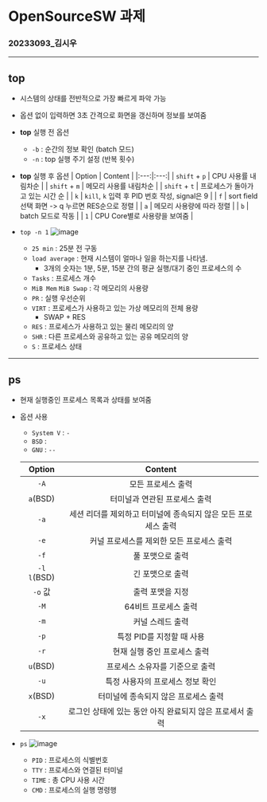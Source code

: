 # OpenSourceSW 과제
### 20233093_김시우
---
## top
+ 시스템의 상태를 전반적으로 가장 빠르게 파악 가능
+ 옵션 없이 입력하면 3초 간격으로 화면을 갱신하며 정보를 보여줌
+ **top** 실행 전 옵션
  + `-b` : 순간의 정보 확인 (batch 모드)
  + `-n` : top 실행 주기 설정 (반복 횟수)
+ **top** 실행 후 옵션
  | Option | Content |
  |:---:|:---:|
  | `shift` + `p` | CPU 사용률 내림차순 |
  | `shift` + `m` | 메모리 사용률 내림차순 |
  | `shift` + `t` | 프로세스가 돌아가고 있는 시간 순 |
  | `k` | `kill`, `k` 입력 후 PID 번호 작성, signal은 9 |
  | `f` | sort field 선택 화면 -> q 누르면 RES순으로 정렬 |
  | `a` | 메모리 사용량에 따라 정렬 |
  | `b` | batch 모드로 작동 |
  | `1` | CPU Core별로 사용량을 보여줌 |
 
+ `top -n 1`
![image](https://github.com/ks0iu4/openSW/assets/132364542/f17d420d-97cc-44dc-bc39-9952a584bd81)
  + `25 min` : 25분 전 구동
  + `load average` : 현재 시스템이 얼마나 일을 하는지를 나타냄.
    + 3개의 숫자는 1분, 5분, 15분 간의 평균 실행/대기 중인 프로세스의 수
  + `Tasks` : 프로세스 개수
  + `MiB Mem` `MiB Swap` : 각 메모리의 사용량
  + `PR` : 실행 우선순위
  + `VIRT` : 프로세스가 사용하고 있는 가상 메모리의 전체 용량
    + SWAP + RES
  + `RES` : 프로세스가 사용하고 있는 물리 메모리의 양
  + `SHR` : 다른 프로세스와 공유하고 있는 공유 메모리의 양
  + `S` : 프로세스 상태
---
## ps
+ 현재 실행중인 프로세스 목록과 상태를 보여줌
+ 옵션 사용
  + `System V` : `-`
  + `BSD` : ` ` 
  + `GNU` : `--`


  | Option | Content |
  |:---:|:---:|
  | `-A` | 모든 프로세스 출력 |
  | `a`(BSD) | 터미널과 연관된 프로세스 출력 |
  | `-a` | 세션 리더를 제외하고 터미널에 종속되지 않은 모든 프로세스 출력 |
  | `-e` | 커널 프로세스를 제외한 모든 프로세스 출력 |
  | `-f` | 풀 포맷으로 출력 |
  | `-l` `l`(BSD) | 긴 포맷으로 출력 |
  | `-o` 값 | 출력 포맷을 지정 |
  | `-M` | 64비트 프로세스 출력 |
  | `-m` | 커널 스레드 출력 |
  | `-p` | 특정 PID를 지정할 때 사용 |
  | `-r` | 현재 실행 중인 프로세스 출력 |
  | `u`(BSD) | 프로세스 소유자를 기준으로 출력 |
  | `-u` | 특정 사용자의 프로세스 정보 확인 |
  | `x`(BSD) | 터미널에 종속되지 않은 프로세스 출력 |
  | `-x` | 로그인 상태에 있는 동안 아직 완료되지 않은 프로세서 출력 |
  
+ `ps`
![image](https://github.com/ks0iu4/openSW/assets/132364542/2f40980b-334a-42c8-a6a8-c20d94859973)
  + `PID` : 프로세스의 식별번호
  + `TTY` : 프로세스와 연결된 터미널
  + `TIME` : 총 CPU 사용 시간
  + `CMD` : 프로세스의 실행 명령행
